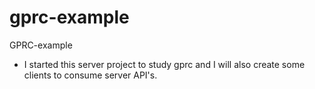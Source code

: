 # gprc-example
GPRC-example

- I started this server project to study gprc and I will also create some clients to consume server API's.
